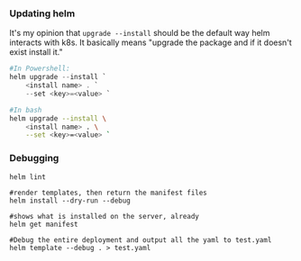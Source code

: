 ### Updating helm
It's my opinion that `upgrade --install` should be the default way helm interacts with k8s. It
basically means "upgrade the package and if it doesn't exist install it."

```powershell
#In Powershell:
helm upgrade --install `
    <install name> . `
    --set <key>=<value> `
```

```bash
#In bash
helm upgrade --install \
    <install name> . \
    --set <key>=<value> `
```

### Debugging
```shell script
helm lint

#render templates, then return the manifest files
helm install --dry-run --debug

#shows what is installed on the server, already
helm get manifest

#Debug the entire deployment and output all the yaml to test.yaml
helm template --debug . > test.yaml
```